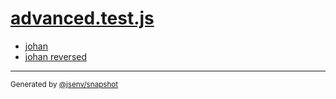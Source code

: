 # [advanced.test.js](../advanced.test.js)



- [johan](johan/johan.md)
- [johan reversed](johan_reversed/johan_reversed.md)

---

<sub>
  Generated by <a href="https://github.com/jsenv/core/tree/main/packages/independent/snapshot">@jsenv/snapshot</a>
</sub>